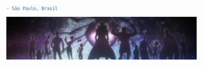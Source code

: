 
#                                                                    



```diff
- São Paulo, Brasil
```
![preview](troupe.jpg)











 
